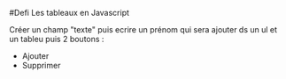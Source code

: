 #Defi Les tableaux en Javascript

Créer un champ "texte" puis ecrire un prénom qui sera ajouter ds un ul et un tableu puis 2 boutons : 
 * Ajouter
 * Supprimer